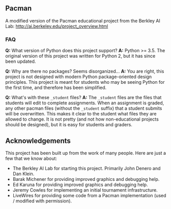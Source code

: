 ## Pacman

A modified version of the Pacman educational project from the Berkley AI Lab:
http://ai.berkeley.edu/project_overview.html

### FAQ

**Q:** What version of Python does this project support?
**A:** Python >= 3.5.
The original version of this project was written for Python 2, but it has since been updated.

**Q:** Why are there no packages? Seems disorganized...
**A:** You are right, this project is not designed with modern Python package-oriented design principles.
This project is meant for students who may be seeing Python for the first time,
and therefore has been simplified.

**Q:** What's with these `_student` files?
**A:** The `_student` files are the files that students will edit to complete assignments.
When an assignment is graded, any other pacman files (without the `_student` suffix) that a student submits will
be overwritten.
This makes it clear to the student what files they are allowed to change.
It is not pretty (and not how non-educational projects should be designed), but it is easy for students and graders.

## Acknowledgements

This project has been built up from the work of many people.
Here are just a few that we know about:
 - The Berkley AI Lab for starting this project. Primarily John Denero and Dan Klein.
 - Barak Michener for providing improved graphics and debugging help.
 - Ed Karuna for providing improved graphics and debugging help.
 - Jeremy Cowles for implementing an initial tournament infrastructure.
 - LiveWires for providing some code from a Pacman implementation (used / modified with permission).
